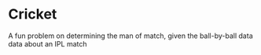 # Cricket
A fun problem on determining the man of match, given the ball-by-ball data data about an IPL match


